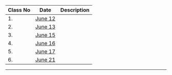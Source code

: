  
| Class No |                    Date                  |                       Description                           |
-----------|------------------------------------------|--------------------------------------------------------------
|    1.    | [June 12](https://youtu.be/gZEKdEw4gNY)  |                                                             |
|    2.    | [June 13](https://youtu.be/HqWc40IZ1E8)  |                                                             |
|    3.    | [June 15](https://youtu.be/oQB_zN1cFJk)  |                                                             |
|    4.    | [June 16](https://youtu.be/eVv8wPh0e_8)  |                                                             |
|    5.    | [June 17](https://youtu.be/N8a15jmnCl0)  |                                                             |
|    6.    | [June 21](https://youtu.be/norMBBPsmpQ)  |                                                             |
-----------------------------------------------------------------------------------------------------------
